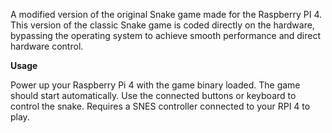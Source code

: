 A modified version of the original Snake game made for the Raspberry PI 4. This version of the classic Snake game is coded directly on the hardware, bypassing the operating system to achieve smooth performance and direct hardware control.

**Usage**

Power up your Raspberry Pi 4 with the game binary loaded. The game should start automatically. Use the connected buttons or keyboard to control the snake. Requires a SNES controller connected to your RPI 4 to play.
